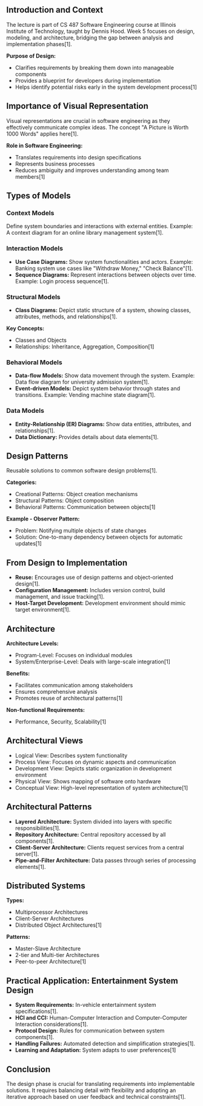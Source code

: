 ## Introduction and Context

The lecture is part of CS 487 Software Engineering course at Illinois Institute of Technology, taught by Dennis Hood. Week 5 focuses on design, modeling, and architecture, bridging the gap between analysis and implementation phases[1].

**Purpose of Design:**
- Clarifies requirements by breaking them down into manageable components
- Provides a blueprint for developers during implementation
- Helps identify potential risks early in the system development process[1]

## Importance of Visual Representation

Visual representations are crucial in software engineering as they effectively communicate complex ideas. The concept "A Picture is Worth 1000 Words" applies here[1].

**Role in Software Engineering:**
- Translates requirements into design specifications
- Represents business processes
- Reduces ambiguity and improves understanding among team members[1]

## Types of Models

### Context Models
Define system boundaries and interactions with external entities. Example: A context diagram for an online library management system[1].

### Interaction Models
- **Use Case Diagrams:** Show system functionalities and actors. Example: Banking system use cases like "Withdraw Money," "Check Balance"[1].
- **Sequence Diagrams:** Represent interactions between objects over time. Example: Login process sequence[1].

### Structural Models
- **Class Diagrams:** Depict static structure of a system, showing classes, attributes, methods, and relationships[1].

**Key Concepts:**
- Classes and Objects
- Relationships: Inheritance, Aggregation, Composition[1]

### Behavioral Models
- **Data-flow Models:** Show data movement through the system. Example: Data flow diagram for university admission system[1].
- **Event-driven Models:** Depict system behavior through states and transitions. Example: Vending machine state diagram[1].

### Data Models
- **Entity-Relationship (ER) Diagrams:** Show data entities, attributes, and relationships[1].
- **Data Dictionary:** Provides details about data elements[1].

## Design Patterns

Reusable solutions to common software design problems[1].

**Categories:**
- Creational Patterns: Object creation mechanisms
- Structural Patterns: Object composition
- Behavioral Patterns: Communication between objects[1]

**Example - Observer Pattern:**
- Problem: Notifying multiple objects of state changes
- Solution: One-to-many dependency between objects for automatic updates[1]

## From Design to Implementation

- **Reuse:** Encourages use of design patterns and object-oriented design[1].
- **Configuration Management:** Includes version control, build management, and issue tracking[1].
- **Host-Target Development:** Development environment should mimic target environment[1].

## Architecture

**Architecture Levels:**
- Program-Level: Focuses on individual modules
- System/Enterprise-Level: Deals with large-scale integration[1]

**Benefits:**
- Facilitates communication among stakeholders
- Ensures comprehensive analysis
- Promotes reuse of architectural patterns[1]

**Non-functional Requirements:**
- Performance, Security, Scalability[1]

## Architectural Views

- Logical View: Describes system functionality
- Process View: Focuses on dynamic aspects and communication
- Development View: Depicts static organization in development environment
- Physical View: Shows mapping of software onto hardware
- Conceptual View: High-level representation of system architecture[1]

## Architectural Patterns

- **Layered Architecture:** System divided into layers with specific responsibilities[1].
- **Repository Architecture:** Central repository accessed by all components[1].
- **Client-Server Architecture:** Clients request services from a central server[1].
- **Pipe-and-Filter Architecture:** Data passes through series of processing elements[1].

## Distributed Systems

**Types:**
- Multiprocessor Architectures
- Client-Server Architectures
- Distributed Object Architectures[1]

**Patterns:**
- Master-Slave Architecture
- 2-tier and Multi-tier Architectures
- Peer-to-peer Architecture[1]

## Practical Application: Entertainment System Design

- **System Requirements:** In-vehicle entertainment system specifications[1].
- **HCI and CCI:** Human-Computer Interaction and Computer-Computer Interaction considerations[1].
- **Protocol Design:** Rules for communication between system components[1].
- **Handling Failures:** Automated detection and simplification strategies[1].
- **Learning and Adaptation:** System adapts to user preferences[1]

## Conclusion

The design phase is crucial for translating requirements into implementable solutions. It requires balancing detail with flexibility and adopting an iterative approach based on user feedback and technical constraints[1].

